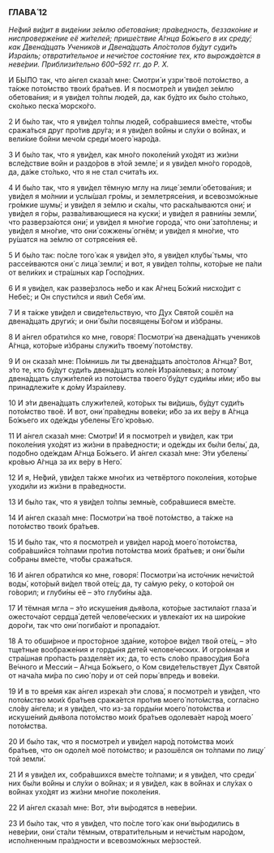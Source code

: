 ### ГЛАВА́ 12

_Не́фий ви́дит в виде́нии зе́млю обетова́ния; пра́ведность, беззако́ние и ниспроверже́ние её жи́телей; прише́ствие А́гнца Бо́жьего в их среду́; как Двена́дцать Ученико́в и Двена́дцать Апо́столов бу́дут суди́ть Изра́иль; отврати́тельное и нечи́стое состоя́ние тех, кто вырожда́ется в неве́рии. Приблизи́тельно 600–592 гг. до Р. Х._

И БЫ́ЛО так, что а́нгел сказа́л мне: Смотри́ и узри́ твоё пото́мство, а та́кже пото́мство твои́х бра́тьев. И я посмотре́л и уви́дел зе́млю обетова́ния; и я уви́дел то́лпы люде́й, да, как бу́дто их бы́ло сто́лько, ско́лько песка́ морско́го.

2 И бы́ло так, что я уви́дел то́лпы люде́й, собра́вшиеся вме́сте, что́бы сража́ться друг про́тив дру́га; и я уви́дел во́йны и слу́хи о во́йнах, и вели́кие бо́йни мечо́м среди́ моего́ наро́да.

3 И бы́ло так, что я уви́дел, как мно́го поколе́ний ухо́дят из жи́зни всле́дствие войн и раздо́ров в э́той земле́; и я уви́дел мно́го городо́в, да, да́же сто́лько, что я не стал счита́ть их.

4 И бы́ло так, что я уви́дел тёмную мглу на лице́ земли́ обетова́ния; и уви́дел я мо́лнии и услы́шал гро́мы, и землетрясе́ния, и всевозмо́жные гро́мкие шумы́; и уви́дел я зе́млю и ска́лы, что раска́лываются они́; и уви́дел я го́ры, разва́ливающиеся на куски́; и уви́дел я равни́ны земли́, что разверза́ются они́; и уви́дел я мно́гие города́, что они́ зато́плены; и уви́дел я мно́гие, что они́ сожжены́ огнём; и уви́дел я мно́гие, что ру́шатся на зе́млю от сотрясе́ния её.

5 И бы́ло так: по́сле того́ как я уви́дел э́то, я уви́дел клубы́ тьмы, что рассе́иваются они́ с лица́ земли́; и вот, я уви́дел то́лпы, кото́рые не па́ли от вели́ких и стра́шных кар Госпо́дних.

6 И я уви́дел, как разве́рзлось не́бо и как А́гнец Бо́жий нисхо́дит с Небе́с; и Он спусти́лся и яви́л Себя́ им.

7 И я та́кже уви́дел и свиде́тельствую, что Дух Свято́й сошёл на двена́дцать други́х; и они́ бы́ли посвящены́ Бо́гом и и́збраны.

8 И а́нгел обрати́лся ко мне, говоря́: Посмотри́ на двена́дцать ученико́в А́гнца, кото́рые и́збраны служи́ть твоему́ пото́мству.

9 И он сказа́л мне: По́мнишь ли ты двена́дцать апо́столов А́гнца? Вот, э́то те, кто бу́дут суди́ть двена́дцать коле́н Изра́илевых; а потому́ двена́дцать служи́телей из пото́мства твоего́ бу́дут суди́мы и́ми; и́бо вы принадлежи́те к до́му Изра́илеву.

10 И э́ти двена́дцать служи́телей, кото́рых ты ви́дишь, бу́дут суди́ть пото́мство твоё. И вот, они́ пра́ведны вове́ки; и́бо за их ве́ру в А́гнца Бо́жьего их оде́жды убелены́ Его́ кро́вью.

11 И а́нгел сказа́л мне: Смотри́! И я посмотре́л и уви́дел, как три поколе́ния ухо́дят из жи́зни в пра́ведности; и оде́жды их бы́ли белы́, да, подо́бно оде́ждам А́гнца Бо́жьего. И а́нгел сказа́л мне: Э́ти убелены́ кро́вью А́гнца за их ве́ру в Него́.

12 И я, Не́фий, уви́дел та́кже мно́гих из четвёртого поколе́ния, кото́рые уходи́ли из жи́зни в пра́ведности.

13 И бы́ло так, что я уви́дел то́лпы земны́е, собра́вшиеся вме́сте.

14 И а́нгел сказа́л мне: Посмотри́ на твоё пото́мство, а та́кже на пото́мство твои́х бра́тьев.

15 И бы́ло так, что я посмотре́л и уви́дел наро́д моего́ пото́мства, собра́вшийся то́лпами про́тив пото́мства мои́х бра́тьев; и они́ бы́ли со́браны вме́сте, что́бы сража́ться.

16 И а́нгел обрати́лся ко мне, говоря́: Посмотри́ на исто́чник нечи́стой воды́, кото́рый ви́дел твой оте́ц; да, ту са́мую ре́ку, о кото́рой он го́ворил; и глуби́ны её – э́то глуби́ны а́да.

17 И тёмная мгла – э́то искуше́ния дья́вола, кото́рые застила́ют глаза́ и ожесточа́ют сердца́ дете́й челове́ческих и увлека́ют их на широ́кие доро́ги, так что они́ погиба́ют и пропада́ют.

18 А то обши́рное и просто́рное зда́ние, кото́рое ви́дел твой оте́ц, – э́то тще́тные воображе́ния и горды́ня дете́й челове́ческих. И огро́мная и стра́шная про́пасть разделя́ет их; да, то есть сло́во правосу́дия Бо́га Ве́чного и Месси́и – А́гнца Бо́жьего, о Ком свиде́тельствует Дух Свято́й от нача́ла ми́ра по сию́ по́ру и от сей поры́ впредь и вове́ки.

19 И в то вре́мя как а́нгел изрека́л э́ти слова́, я посмотре́л и уви́дел, что пото́мство мои́х бра́тьев сража́ется про́тив моего́ пото́мства, согла́сно сло́ву а́нгела; и я уви́дел, что из-за горды́ни моего́ пото́мства и искуше́ний дья́вола пото́мство мои́х бра́тьев одолева́ет наро́д моего́ пото́мства.

20 И бы́ло так, что я посмотре́л и уви́дел наро́д пото́мства мои́х бра́тьев, что он одоле́л моё пото́мство; и разошёлся он то́лпами по лицу́ той земли́.

21 И я уви́дел их, собра́вшихся вме́сте то́лпами; и я уви́дел, что среди́ них бы́ли во́йны и слу́хи о во́йнах; и я уви́дел, как в во́йнах и слу́хах о во́йнах ухо́дят из жи́зни мно́гие поколе́ния.

22 И а́нгел сказа́л мне: Вот, э́ти вы́родятся в неве́рии.

23 И бы́ло так, что я уви́дел, что по́сле того́ как они́ вы́родились в неве́рии, они́ ста́ли тёмным, отврати́тельным и нечи́стым наро́дом, испо́лненным пра́здности и всевозмо́жных ме́рзостей.
